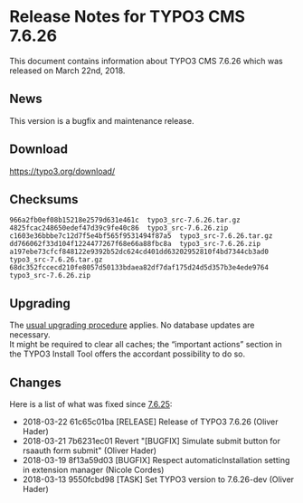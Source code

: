 Release Notes for TYPO3 CMS 7.6.26
==================================

This document contains information about TYPO3 CMS 7.6.26 which was
released on March 22nd, 2018.

News
----

This version is a bugfix and maintenance release.

Download
--------

<https://typo3.org/download/>

Checksums
----------------

    966a2fb0ef08b15218e2579d631e461c  typo3_src-7.6.26.tar.gz
    4825fcac248650edef47d39c9fe40c86  typo3_src-7.6.26.zip
    c1603e36bbbe7c12d7f5e4bf565f9531494f87a5  typo3_src-7.6.26.tar.gz
    dd766062f33d104f1224477267f68e66a88fbc8a  typo3_src-7.6.26.zip
    a197ebe73cfcf848122e9392b52dc624cd401dd63202952810f4bd7344cb3ad0  typo3_src-7.6.26.tar.gz
    68dc352fccecd210fe8057d50133bdaea82df7daf175d24d5d357b3e4ede9764  typo3_src-7.6.26.zip

Upgrading
---------

The [usual upgrading
procedure](https://docs.typo3.org/typo3cms/InstallationGuide/) applies.
No database updates are necessary.\
It might be required to clear all caches; the “important actions”
section in the TYPO3 Install Tool offers the accordant possibility to do
so.

Changes
-------

Here is a list of what was fixed since
[7.6.25](TYPO3_CMS_7.6.25):


 * 2018-03-22 61c65c01ba [RELEASE] Release of TYPO3 7.6.26 (Oliver Hader)
 * 2018-03-21 7b6231ec01 Revert "[BUGFIX] Simulate submit button for rsaauth form submit" (Oliver Hader)
 * 2018-03-19 8f13a59d03 [BUGFIX] Respect automaticInstallation setting in extension manager (Nicole Cordes)
 * 2018-03-13 9550fcbd98 [TASK] Set TYPO3 version to 7.6.26-dev (Oliver Hader)

